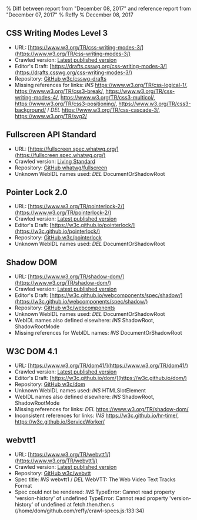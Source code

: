 % Diff between report from "December 08, 2017" and reference report from "December 07, 2017"
% Reffy
% December 08, 2017

## CSS Writing Modes Level 3

- URL: [https://www.w3.org/TR/css-writing-modes-3/](https://www.w3.org/TR/css-writing-modes-3/)
- Crawled version: [Latest published version](https://www.w3.org/TR/2017/CR-css-writing-modes-3-20171207/)
- Editor's Draft: [https://drafts.csswg.org/css-writing-modes-3/](https://drafts.csswg.org/css-writing-modes-3/)
- Repository: [GitHub w3c/csswg-drafts](https://github.com/w3c/csswg-drafts)
- Missing references for links: *INS* https://www.w3.org/TR/css-logical-1/, https://www.w3.org/TR/css3-break/, https://www.w3.org/TR/css-writing-modes-4/, https://www.w3.org/TR/css3-multicol/, https://www.w3.org/TR/css3-positioning/, https://www.w3.org/TR/css3-background/ / *DEL* https://www.w3.org/TR/css-cascade-3/, https://www.w3.org/TR/svg2/


## Fullscreen API Standard

- URL: [https://fullscreen.spec.whatwg.org/](https://fullscreen.spec.whatwg.org/)
- Crawled version: [Living Standard](https://fullscreen.spec.whatwg.org/)
- Repository: [GitHub whatwg/fullscreen](https://github.com/whatwg/fullscreen)
- Unknown WebIDL names used: *DEL* DocumentOrShadowRoot


## Pointer Lock 2.0

- URL: [https://www.w3.org/TR/pointerlock-2/](https://www.w3.org/TR/pointerlock-2/)
- Crawled version: [Latest published version](https://www.w3.org/TR/2016/WD-pointerlock-2-20161122/)
- Editor's Draft: [https://w3c.github.io/pointerlock/](https://w3c.github.io/pointerlock/)
- Repository: [GitHub w3c/pointerlock](https://github.com/w3c/pointerlock)
- Unknown WebIDL names used: *DEL* DocumentOrShadowRoot


## Shadow DOM

- URL: [https://www.w3.org/TR/shadow-dom/](https://www.w3.org/TR/shadow-dom/)
- Crawled version: [Latest published version](https://www.w3.org/TR/2017/WD-shadow-dom-20170905/)
- Editor's Draft: [https://w3c.github.io/webcomponents/spec/shadow/](https://w3c.github.io/webcomponents/spec/shadow/)
- Repository: [GitHub w3c/webcomponents](https://github.com/w3c/webcomponents)
- Unknown WebIDL names used: *DEL* DocumentOrShadowRoot
- WebIDL names also defined elsewhere: *INS* ShadowRoot, ShadowRootMode
- Missing references for WebIDL names: *INS* DocumentOrShadowRoot


## W3C DOM 4.1

- URL: [https://www.w3.org/TR/dom41/](https://www.w3.org/TR/dom41/)
- Crawled version: [Latest published version](https://www.w3.org/TR/2017/WD-dom41-20171207/)
- Editor's Draft: [https://w3c.github.io/dom/](https://w3c.github.io/dom/)
- Repository: [GitHub w3c/dom](https://github.com/w3c/dom)
- Unknown WebIDL names used: *INS* HTMLSlotElement
- WebIDL names also defined elsewhere: *INS* ShadowRoot, ShadowRootMode
- Missing references for links: *DEL* https://www.w3.org/TR/shadow-dom/
- Inconsistent references for links: *INS* https://w3c.github.io/hr-time/, https://w3c.github.io/ServiceWorker/


## webvtt1

- URL: [https://www.w3.org/TR/webvtt1/](https://www.w3.org/TR/webvtt1/)
- Crawled version: [Latest published version](https://www.w3.org/TR/webvtt1)
- Repository: [GitHub w3c/webvtt](https://github.com/w3c/webvtt)
- Spec title: *INS* webvtt1 / *DEL* WebVTT: The Web Video Text Tracks Format
- Spec could not be rendered: *INS* TypeError: Cannot read property 'version-history' of undefined TypeError: Cannot read property 'version-history' of undefined
    at fetch.then.then.s (/home/dom/github.com/reffy/crawl-specs.js:133:34)


